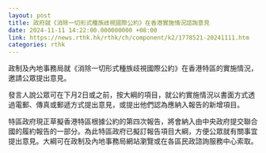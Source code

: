 ```yaml
---
layout: post
title: 政府就《消除一切形式種族歧視國際公約》在香港實施情況諮詢意見
date: 2024-11-11 14:22:00.000000000 +08:00
link: https://news.rthk.hk/rthk/ch/component/k2/1778521-20241111.htm
categories: rthk
---
```


政制及內地事務局就《消除一切形式種族歧視國際公約》在香港特區的實施情況，邀請公眾提出意見。

發言人說公眾可在下月2日或之前，按大綱的項目，就公約實施情況以書面方式透過電郵、傳真或郵遞方式提出意見，或提出他們認為應納入報告的新增項目。

特區政府現正草擬香港特區根據公約的第四次報告，將會納入由中央政府提交聯合國的履約報告的一部分。為此特區政府已擬訂報告項目大綱，方便公眾就有關事宜提出意見。大綱可在政制及內地事務局網站瀏覽或在各區民政諮詢服務中心索取。
